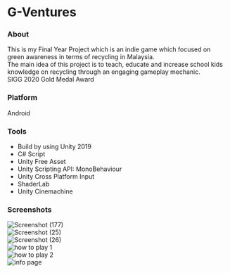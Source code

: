 # G-Ventures  
### About  
This is my Final Year Project which is an indie game which focused on green awareness in terms of recycling in Malaysia.  
The main idea of this project is to teach, educate and increase school kids knowledge on recycling through an engaging gameplay mechanic.   
SIGG 2020 Gold Medal Award  
### Platform  
Android  
### Tools  
* Build by using Unity 2019  
* C# Script  
* Unity Free Asset  
* Unity Scripting API: MonoBehaviour  
* Unity Cross Platform Input  
* ShaderLab  
* Unity Cinemachine  
### Screenshots  
![Screenshot (177)](https://user-images.githubusercontent.com/55059378/104517515-1cb5e100-5631-11eb-958e-6f4c39b632a2.png)  
![Screenshot (25)](https://user-images.githubusercontent.com/55059378/94866807-9eaf3f00-0472-11eb-9c3e-122628d9a01e.png)  
![Screenshot (26)](https://user-images.githubusercontent.com/55059378/94866835-ab339780-0472-11eb-9b6e-13f5b41a6293.png)  
![how to play 1](https://user-images.githubusercontent.com/55059378/100795442-0cb7b880-345a-11eb-816d-9610ade0e926.png)  
![how to play 2](https://user-images.githubusercontent.com/55059378/100795448-104b3f80-345a-11eb-9ead-248f9c972e8d.png)  
![info page](https://user-images.githubusercontent.com/55059378/100795463-13dec680-345a-11eb-9cf4-9924d3b24b3a.png)  
